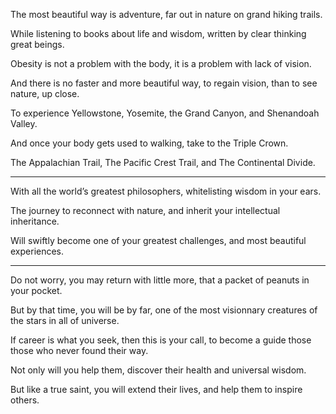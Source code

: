 The most beautiful way is adventure,
far out in nature on grand hiking trails.

While listening to books about life and wisdom,
written by clear thinking great beings.

Obesity is not a problem with the body,
it is a problem with lack of vision.

And there is no faster and more beautiful way,
to regain vision, than to see nature, up close.

To experience Yellowstone, Yosemite,
the Grand Canyon, and Shenandoah Valley.

And once your body gets used to walking,
take to the Triple Crown.

The Appalachian Trail, The Pacific Crest Trail,
and The Continental Divide.

---

With all the world’s greatest philosophers,
whitelisting wisdom in your ears.

The journey to reconnect with nature,
and inherit your intellectual inheritance.

Will swiftly become one of your greatest challenges,
and most beautiful experiences.

---

Do not worry, you may return with little more,
that a packet of peanuts in your pocket.

But by that time, you will be by far,
one of the most visionnary creatures of the stars in all of universe.

If career is what you seek, then this is your call,
to become a guide those those who never found their way.

Not only will you help them,
discover their health and universal wisdom.

But like a true saint, you will extend their lives,
and help them to inspire others.
